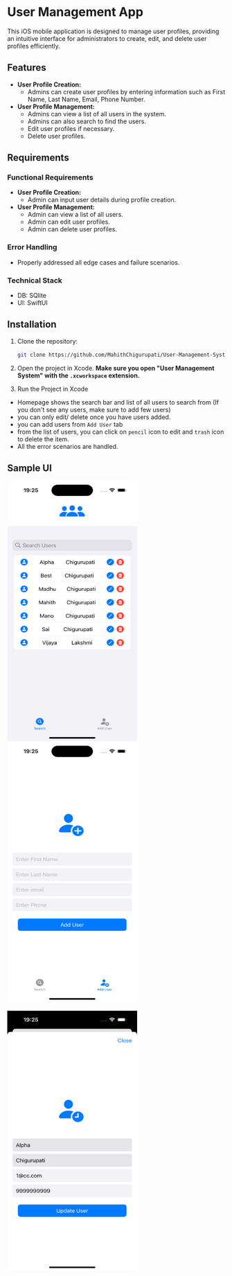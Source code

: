 # User Management App

This iOS mobile application is designed to manage user profiles, providing an intuitive interface for administrators to create, edit, and delete user profiles efficiently.

## Features

- **User Profile Creation:**
  - Admins can create user profiles by entering information such as First Name, Last Name, Email, Phone Number.
- **User Profile Management:**
  - Admins can view a list of all users in the system.
  - Admins can also search to find the users.
  - Edit user profiles if necessary.
  - Delete user profiles.

## Requirements

### Functional Requirements

- **User Profile Creation:**
  - Admin can input user details during profile creation.
- **User Profile Management:**
  - Admin can view a list of all users.
  - Admin can edit user profiles.
  - Admin can delete user profiles.

### Error Handling

- Properly addressed all edge cases and failure scenarios.

### Technical Stack

- DB: SQlite
- UI: SwiftUI

## Installation

1. Clone the repository:

   ```bash
   git clone https://github.com/MahithChigurupati/User-Management-System.git
   ```

2. Open the project in Xcode. **Make sure you open "User Management System" with the `.xcworkspace` extension.**
3. Run the Project in Xcode

- Homepage shows the search bar and list of all users to search from (If you don't see any users, make sure to add few users)
- you can only edit/ delete once you have users added.
- you can add users from `Add User` tab
- from the list of users, you can click on `pencil` icon to edit and `trash` icon to delete the item.
- All the error scenarios are handled.

## Sample UI

<img src="Simulator Screenshot - iPhone 15 Pro - 2023-11-13 at 19.25.34.png" alt="Simulator Screenshot" width="300" height="600">
<img src="Simulator Screenshot - iPhone 15 Pro - 2023-11-13 at 19.25.44.png" alt="Simulator Screenshot" width="300" height="600">
<br></br>
<img src="Simulator Screenshot - iPhone 15 Pro - 2023-11-13 at 19.25.55.png" alt="Simulator Screenshot" width="300" height="600">
